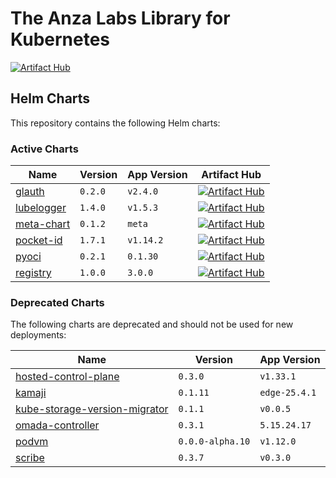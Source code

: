 # The Anza Labs Library for Kubernetes

[![Artifact Hub](https://img.shields.io/endpoint?url=https://artifacthub.io/badge/repository/anza-labs)](https://artifacthub.io/packages/search?repo=anza-labs)

## Helm Charts

This repository contains the following Helm charts:

### Active Charts

| Name | Version | App Version | Artifact Hub |
|------|---------|-------------|--------------|
| [glauth](charts/glauth) | `0.2.0` | `v2.4.0` | [![Artifact Hub](https://img.shields.io/static/v1?logo=ArtifactHub&label=ArtifactHub&message=View&color=blue)](https://artifacthub.io/packages/helm/anza-labs/glauth) |
| [lubelogger](charts/lubelogger) | `1.4.0` | `v1.5.3` | [![Artifact Hub](https://img.shields.io/static/v1?logo=ArtifactHub&label=ArtifactHub&message=View&color=blue)](https://artifacthub.io/packages/helm/anza-labs/lubelogger) |
| [meta-chart](charts/meta-chart) | `0.1.2` | `meta` | [![Artifact Hub](https://img.shields.io/static/v1?logo=ArtifactHub&label=ArtifactHub&message=View&color=blue)](https://artifacthub.io/packages/helm/anza-labs/meta-chart) |
| [pocket-id](charts/pocket-id) | `1.7.1` | `v1.14.2` | [![Artifact Hub](https://img.shields.io/static/v1?logo=ArtifactHub&label=ArtifactHub&message=View&color=blue)](https://artifacthub.io/packages/helm/anza-labs/pocket-id) |
| [pyoci](charts/pyoci) | `0.2.1` | `0.1.30` | [![Artifact Hub](https://img.shields.io/static/v1?logo=ArtifactHub&label=ArtifactHub&message=View&color=blue)](https://artifacthub.io/packages/helm/anza-labs/pyoci) |
| [registry](charts/registry) | `1.0.0` | `3.0.0` | [![Artifact Hub](https://img.shields.io/static/v1?logo=ArtifactHub&label=ArtifactHub&message=View&color=blue)](https://artifacthub.io/packages/helm/anza-labs/registry) |

### Deprecated Charts

The following charts are deprecated and should not be used for new deployments:

| Name | Version | App Version |
|------|---------|-------------|
| [hosted-control-plane](deprecated/hosted-control-plane) | `0.3.0` | `v1.33.1` |
| [kamaji](deprecated/kamaji) | `0.1.11` | `edge-25.4.1` |
| [kube-storage-version-migrator](deprecated/kube-storage-version-migrator) | `0.1.1` | `v0.0.5` |
| [omada-controller](deprecated/omada-controller) | `0.3.1` | `5.15.24.17` |
| [podvm](deprecated/podvm) | `0.0.0-alpha.10` | `v1.12.0` |
| [scribe](deprecated/scribe) | `0.3.7` | `v0.3.0` |
